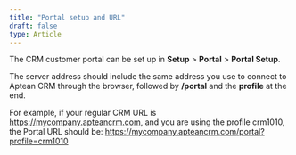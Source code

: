 ```yaml
---
title: "Portal setup and URL"
draft: false
type: Article
---
```




The CRM customer portal can be set up in **Setup** > **Portal** > **Portal Setup**.

The server address should include the same address you use to connect to Aptean CRM through the browser, followed by **/portal** and the **profile** at the end.
 
For example, if your regular CRM URL is https://mycompany.apteancrm.com, and you are using the profile crm1010, the Portal URL should be: https://mycompany.apteancrm.com/portal?profile=crm1010
